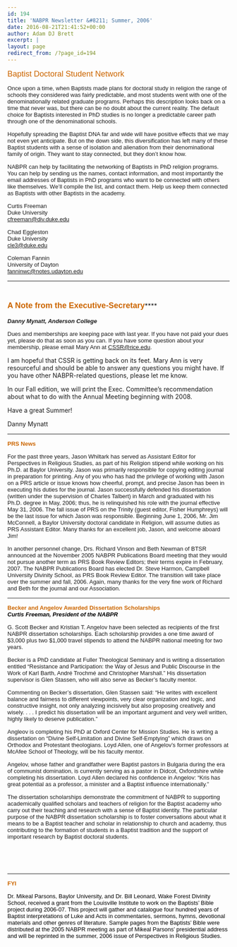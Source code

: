 ```yaml
---
id: 194
title: 'NABPR Newsletter &#8211; Summer, 2006'
date: 2016-08-21T21:41:52+00:00
author: Adam DJ Brett
excerpt: |
layout: page
redirect_from: /?page_id=194
---
```

<span style="color: #cc6600; font-family: Arial, Helvetica, sans-serif; font-size: large;">Baptist Doctoral Student Network</span>

<span style="font-family: Arial, Helvetica, sans-serif; font-size: small;">Once upon a time, when Baptists made plans for doctoral study in religion the range of schools they considered was fairly predictable, and most students went with one of the denominationally related graduate programs. Perhaps this description looks back on a time that never was, but there can be no doubt about the current reality. The default choice for Baptists interested in PhD studies is no longer a predictable career path through one of the denominational schools.</span>

<span style="font-family: Arial, Helvetica, sans-serif; font-size: small;">Hopefully spreading the Baptist DNA far and wide will have positive effects that we may not even yet anticipate. But on the down side, this diversification has left many of these Baptist students with a sense of isolation and alienation from their denominational family of origin. They want to stay connected, but they don’t know how.</span>

<span style="font-family: Arial, Helvetica, sans-serif; font-size: small;">NABPR can help by facilitating the networking of Baptists in PhD religion programs. You can help by sending us the names, contact information, and most importantly the email addresses of Baptists in PhD programs who want to be connected with others like themselves. We’ll compile the list, and contact them. Help us keep them connected as Baptists with other Baptists in the academy.</span>

<span style="font-family: Arial, Helvetica, sans-serif; font-size: small;">Curtis Freeman<br /> Duke University<br /> cfreeman@div.duke.edu</span>

<span style="font-family: Arial, Helvetica, sans-serif; font-size: small;">Chad Eggleston<br /> Duke University<br /> cle3@duke.edu</span>

<span style="font-family: Arial, Helvetica, sans-serif; font-size: small;">Coleman Fannin<br /> University of Dayton<br /> fanninwc@notes.udayton.edu</span>

* * *

&nbsp;

<span style="color: #cc6600; font-family: Tahoma, Arial, 'Microsoft Sans Serif', 'Times New Roman'; font-size: large;"><b>A Note from the Executive-Secretary</b></span>****<span style="font-family: Tahoma, Arial, 'Microsoft Sans Serif', 'Times New Roman';"><br /> </span>  
_**<span style="font-family: Arial, Helvetica, sans-serif; font-size: small;">Danny Mynatt, Anderson College</span>**_

<span style="font-family: Arial, Helvetica, sans-serif; font-size: small;">Dues and memberships are keeping pace with last year. If you have not paid your dues yet, please do that as soon as you can. If you have some question about your membership, please email Mary Ann at CSSR@rice.edu.</p> 

<p>
  I am hopeful that CSSR is getting back on its feet. Mary Ann is very resourceful and should be able to answer any questions you might have. If you have other NABPR-related questions, please let me know.
</p>

<p>
  In our Fall edition, we will print the Exec. Committee&#8217;s recommendation about what to do with the Annual Meeting beginning with 2008.
</p>

<p>
  Have a great Summer!
</p>

<p>
  Danny Mynatt</span>
</p>

<hr />

<p>
  <span style="color: #cc6600; font-size: large;"><strong><span style="font-family: Arial, Helvetica, sans-serif; font-size: small;">PRS News</span></strong></span>
</p>

<p align="left">
  <span style="font-family: Arial, Helvetica, sans-serif; font-size: small;">For the past three years, Jason Whiltark has served as Assistant Editor for Perspectives in Religious Studies, as part of his Religion stipend while working on his Ph.D. at Baylor University. Jason was primarily responsible for copying editing journal in preparation for printing. Any of you who has had the privilege of working with Jason on a PRS article or issue knows how cheerful, prompt, and precise Jason has been in executing his duties for the journal. Jason successfully defended his dissertation (written under the supervision of Charles Talbert) in March and graduated with his Ph.D. degree in May, 2006; thus, he is relinquished his role with the journal effective May 31, 2006. The fall issue of PRS on the Trinity (guest editor, Fisher Humphreys) will be the last issue for which Jason was responsible. Beginning June 1, 2006, Mr. Jim McConnell, a Baylor University doctoral candidate in Religion, will assume duties as PRS Assistant Editor. Many thanks for an excellent job, Jason, and welcome aboard Jim!</span>
</p>

<p>
  <span style="font-family: Arial, Helvetica, sans-serif; font-size: small;">In another personnel change, Drs. Richard Vinson and Beth Newman of BTSR announced at the November 2005 NABPR Publications Board meeting that they would not pursue another term as PRS Book Review Editors; their terms expire in February, 2007. The NABPR Publications Board has elected Dr. Steve Harmon, Campbell University Divinity School, as PRS Book Review Editor. The transition will take place over the summer and fall, 2006. Again, many thanks for the very fine work of Richard and Beth for the journal and our Association.</span>
</p>

<p align="left">
  <hr />
  
  <p>
    <span style="color: #cc6600; font-size: large;"><strong><span style="font-family: Arial, Helvetica, sans-serif; font-size: small;">Becker and Angelov Awarded Dissertation Scholarships<br /> </span></strong></span><span style="color: #000000; font-family: Arial, Helvetica, sans-serif; font-size: small;"><em><strong>Curtis Freeman, President of the NABPR</strong></em></span>
  </p>
  
  <p>
    <span style="font-family: Arial, Helvetica, sans-serif; font-size: small;">G. Scott Becker and Kristian T. Angelov have been selected as recipients of the first NABPR dissertation scholarships. Each scholarship provides a one time award of $3,000 plus two $1,000 travel stipends to attend the NABPR national meeting for two years.</span>
  </p>
  
  <p>
    <span style="font-family: Arial, Helvetica, sans-serif; font-size: small;">Becker is a PhD candidate at Fuller Theological Seminary and is writing a dissertation entitled “Resistance and Participation: the Way of Jesus and Public Discourse in the Work of Karl Barth, André Trochmé and Christopher Marshall.” His dissertation supervisor is Glen Stassen, who will also serve as Becker’s faculty mentor.</span>
  </p>
  
  <p>
    <span style="font-family: Arial, Helvetica, sans-serif; font-size: small;">Commenting on Becker’s dissertation, Glen Stassen said: “He writes with excellent balance and fairness to different viewpoints, very clear organization and logic, and constructive insight, not only analyzing incisively but also proposing creatively and wisely. . . . I predict his dissertation will be an important argument and very well written, highly likely to deserve publication.”</span>
  </p>
  
  <p>
    <span style="font-family: Arial, Helvetica, sans-serif; font-size: small;">Angleov is completing his PhD at Oxford Center for Mission Studies. He is writing a dissertation on “Divine Self-Limitation and Divine Self-Emptying” which draws on Orthodox and Protestant theologians. Loyd Allen, one of Angelov’s former professors at McAfee School of Theology, will be his faculty mentor.</span>
  </p>
  
  <p>
    <span style="font-family: Arial, Helvetica, sans-serif; font-size: small;">Angelov, whose father and grandfather were Baptist pastors in Bulgaria during the era of communist domination, is currently serving as a pastor in Didcot, Oxfordshire while completing his dissertation. Loyd Allen declared his confidence in Angelov: “Kris has great potential as a professor, a minister and a Baptist influence internationally.”</span>
  </p>
  
  <p>
    <span style="font-family: Arial, Helvetica, sans-serif; font-size: small;">The dissertation scholarships demonstrate the commitment of NABPR to supporting academically qualified scholars and teachers of religion for the Baptist academy who carry out their teaching and research with a sense of Baptist identity. The particular purpose of the NABPR dissertation scholarship is to foster conversations about what it means to be a Baptist teacher and scholar in relationship to church and academy, thus contributing to the formation of students in a Baptist tradition and the support of important research by Baptist doctoral students.<br /> </span>
  </p>
  
  <p>
    &nbsp;
  </p>
  
  <p>
    &nbsp;
  </p>
  
  <hr />
  
  <p>
    <span style="color: #cc6600; font-family: Arial, Helvetica, sans-serif; font-size: small;"><strong>FYI</strong></span>
  </p>
  
  <p>
    <span style="color: #000000; font-family: Arial, Helvetica, sans-serif; font-size: small;">Dr. Mikeal Parsons, Baylor University, and Dr. Bill Leonard, Wake Forest Divinity School, received a grant from the Louisville Institute to work on the Baptists’ Bible project during 2006-07. This project will gather and catalogue four hundred years of Baptist interpretations of Luke and Acts in commentaries, sermons, hymns, devotional materials and other genres of literature. Sample pages from the Baptists’ Bible were distributed at the 2005 NABPR meeting as part of Mikeal Parsons’ presidential address and will be reprinted in the summer, 2006 issue of Perspectives in Religious Studies.</span>
  </p>